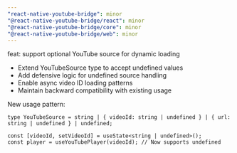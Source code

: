 ```yaml
---
"react-native-youtube-bridge": minor
"@react-native-youtube-bridge/react": minor
"@react-native-youtube-bridge/core": minor
"@react-native-youtube-bridge/web": minor
---
```


feat: support optional YouTube source for dynamic loading

- Extend YouTubeSource type to accept undefined values
- Add defensive logic for undefined source handling
- Enable async video ID loading patterns
- Maintain backward compatibility with existing usage

New usage pattern:

```tsx
type YouTubeSource = string | { videoId: string | undefined } | { url: string | undefined } | undefined;

const [videoId, setVideoId] = useState<string | undefined>();
const player = useYouTubePlayer(videoId); // Now supports undefined
```
